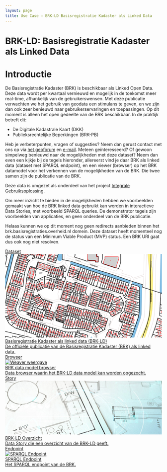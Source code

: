 ```yaml
---
layout: page
title: Use Case ― BRK-LD Basisregistratie Kadaster als Linked Data
---
```


# BRK-LD: Basisregistratie Kadaster als Linked Data

# Introductie
De Basisregistratie Kadaster (BRK) is beschikbaar als Linked Open Data. Deze data wordt per kwartaal vernieuwd en mogelijk in de toekomst meer real-time, afhankelijk van de gebruikerswensen. Met deze publicatie verwachten we het gebruik van geodata een stimulans te geven, en we zijn dan ook zeer benieuwd naar gebruikerservaringen en toepassingen. Op dit moment is alleen het open gedeelte van de BRK beschikbaar. In de praktijk betreft dit:

- De Digitale Kadastrale Kaart (DKK)
- Publieksrechtelijke Beperkingen (BRK-PB)

Heb je verbeterpunten, vragen of suggesties? Neem dan gerust contact met ons op via <a href='https://geoforum.nl/'>het geoforum</a> en <a href='mailto:erwin.folmer@kadaster.nl'>e-mail</a>. Meteen geïnteresseerd? Of gewoon simpelweg benieuwd naar de mogelijkheden met deze dataset?
Neem dan even een kijkje bij de tegels hieronder, allereerst vind je daar BRK als linked data (dataset met SPARQL endpoint), en een viewer (browser) op het BRK datamodel voor het verkennen van de mogelijkheden van de BRK. Die twee samen zijn de publicatie van de BRK.

Deze data is omgezet als onderdeel van het project [Integrale Gebruiksoplossing](/cases/integralegebruiksoplossing).

Om meer inzicht te bieden in de mogelijkheden hebben we voorbeelden gemaakt van hoe de BRK linked data gebruikt kan worden in interactieve Data Stories, met voorbeeld SPARQL queries. De demonstrator tegels zijn voorbeelden van applicaties, en geen onderdeel van de BRK publicatie.

Helaas kunnen we op dit moment nog geen redirects aanbieden binnen het brk.basisregistraties.overheid.nl domein. Deze dataset heeft momenteel nog de status van een Minimum Viable Product (MVP) status. Een BRK URI gaat dus ook nog niet resolven.

<div class="cards-wrapper">
  <a href="https://data.labs.kadaster.nl/kadaster/brk">
    <div class="card">
      <div class="card-type">Dataset</div>
      <img class="card-image" src="/assets/images/dkk.png" alt="BRK LD">
      <div class="card-title">Basisregistratie Kadaster als linked data (BRK-LD)</div>
      <div class="card-description">De officiële publicatie van de Basisregistratie Kadaster (BRK) als linked data.</div>
    </div>
  </a>
    <a href="https://kadaster.wvr.io/brkpb-ld">
    <div class="card">
      <div class="card-type">Browser</div>
      <img class="card-image" src="/assets/images/weaver.png" alt="Weaver weergave">
      <div class="card-title">BRK data model browser</div>
      <div class="card-description">Data browser waarin het BRK-LD data model kan worden opgezocht.</div>
    </div>
  </a>
  <a href="https://data.labs.kadaster.nl/kadaster/-/stories/basisregistratie-kadaster">
    <div class="card">
      <div class="card-type">Story</div>
      <img class="card-image" src="/assets/images/BRK.jpg" alt="BRK">
      <div class="card-title">BRK-LD Overzicht</div>
      <div class="card-description">Data Story die een overzicht van de BRK-LD geeft.</div>
    </div>
  </a>
      <a href="https://data.labs.kadaster.nl/kadaster/brk/sparql/default">
    <div class="card">
      <div class="card-type">Endpoint</div>
      <img class="card-image" src="/assets/images/yasgui-screenshot.PNG" alt="SPARQL Endpoint">
      <div class="card-title">SPARQL Endpoint</div>
      <div class="card-description">Het SPARQL endpoint van de BRK.</div>
    </div>
  </a>
</div>
